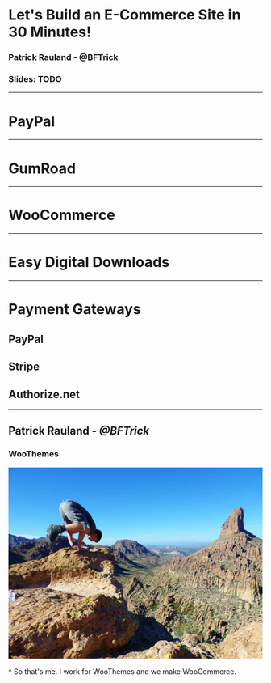# Let's Build an E-Commerce Site in 30 Minutes!

### Patrick Rauland - @BFTrick

### Slides: TODO

---

# PayPal

---

# GumRoad

---

# WooCommerce

---

# Easy Digital Downloads

---

# Payment Gateways

## PayPal

## Stripe

## Authorize.net

---

## Patrick Rauland - *@BFTrick*
### WooThemes

![](assets/images/phoenix.jpg)

^ So that's me. I work for WooThemes and we make WooCommerce.
